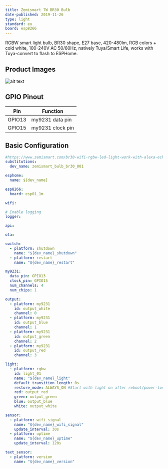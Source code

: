 ```yaml
---
title: Zemismart 7W BR30 Bulb
date-published: 2019-11-26
type: light
standard: eu
board: esp8266
---
```


RGBW smart light bulb, BR30 shape, E27 base, 420-480lm, RGB colors + cold white, 100-240V AC 50/60Hz, natively
Tuya/Smart Life, works with Tuya-convert to flash to ESPHome.

## Product Images

![alt text](/inside.jpg "inside")

## GPIO Pinout

| Pin    | Function         |
| ------ | ---------------- |
| GPIO13 | my9231 data pin  |
| GPIO15 | my9231 clock pin |

## Basic Configuration

```yaml
#https://www.zemismart.com/br30-wifi-rgbw-led-light-work-with-alexa-echo-google-home-assistance-ifttt-support-tuya-app-voice-timer-control-e27-lamp-p0053-p0053.html
substitutions:
  dev_name: zemismart_bulb_br30_001

esphome:
  name: ${dev_name}

esp8266:
  board: esp01_1m

wifi:

# Enable logging
logger:

api:

ota:

switch:
  - platform: shutdown
    name: "${dev_name}_shutdown"
  - platform: restart
    name: "${dev_name}_restart"

my9231:
  data_pin: GPIO13
  clock_pin: GPIO15
  num_channels: 4
  num_chips: 1

output:
  - platform: my9231
    id: output_white
    channel: 0
  - platform: my9231
    id: output_blue
    channel: 1
  - platform: my9231
    id: output_green
    channel: 2
  - platform: my9231
    id: output_red
    channel: 3

light:
  - platform: rgbw
    id: light_01
    name: "${dev_name}_light"
    default_transition_length: 0s
    restore_mode: ALWAYS_ON #Start with light on after reboot/power-loss event, so that it works from a dumb lightswitch
    red: output_red
    green: output_green
    blue: output_blue
    white: output_white

sensor:
  - platform: wifi_signal
    name: "${dev_name}_wifi_signal"
    update_interval: 30s
  - platform: uptime
    name: "${dev_name}_uptime"
    update_interval: 120s

text_sensor:
  - platform: version
    name: "${dev_name}_version"
```
